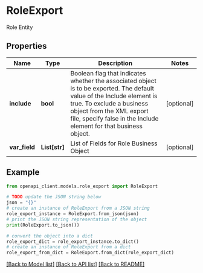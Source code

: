 # RoleExport

Role Entity

## Properties

Name | Type | Description | Notes
------------ | ------------- | ------------- | -------------
**include** | **bool** | Boolean flag that indicates whether the associated object is to be exported. The default value of the Include element is true. To exclude a business object from the XML export file, specify false in the Include element for that business object. | [optional] 
**var_field** | **List[str]** | List of Fields for Role Business Object | [optional] 

## Example

```python
from openapi_client.models.role_export import RoleExport

# TODO update the JSON string below
json = "{}"
# create an instance of RoleExport from a JSON string
role_export_instance = RoleExport.from_json(json)
# print the JSON string representation of the object
print(RoleExport.to_json())

# convert the object into a dict
role_export_dict = role_export_instance.to_dict()
# create an instance of RoleExport from a dict
role_export_from_dict = RoleExport.from_dict(role_export_dict)
```
[[Back to Model list]](../README.md#documentation-for-models) [[Back to API list]](../README.md#documentation-for-api-endpoints) [[Back to README]](../README.md)


